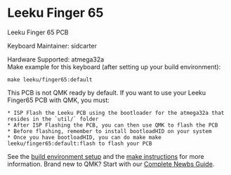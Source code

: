 # Leeku Finger 65

Leeku Finger 65 PCB

Keyboard Maintainer: sidcarter

Hardware Supported: atmega32a  
Make example for this keyboard (after setting up your build environment):

    make leeku/finger65:default

This PCB is not QMK ready by default. If you want to use your Leeku Finger65 PCB with QMK, you must:

    * ISP Flash the Leeku PCB using the bootloader for the atmega32a that resides in the `util/` folder
    * After ISP Flashing the PCB, you can then use QMK to flash the PCB
    * Before flashing, remember to install bootloadHID on your system
    * Once you have bootloadHID, you can do make make leeku/finger65:default:flash to flash your PCB

See the [build environment setup](https://docs.qmk.fm/#/getting_started_build_tools) and the [make instructions](https://docs.qmk.fm/#/getting_started_make_guide) for more information. Brand new to QMK? Start with our [Complete Newbs Guide](https://docs.qmk.fm/#/newbs).
